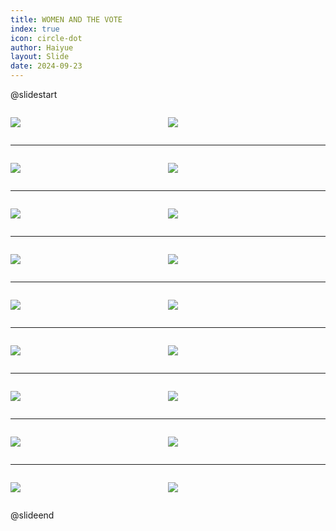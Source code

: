 ```yaml
---
title: WOMEN AND THE VOTE
index: true
icon: circle-dot
author: Haiyue
layout: Slide
date: 2024-09-23
---
```

 
@slidestart

<div style="display:flex">
<div style="flex:1">

![](https://raw.githubusercontent.com/yclord/reading/refs/heads/master/english/Level-V/WOMEN%20AND%20THE%20VOTE/001.webp)
</div>
<div style="flex:1">

![](https://raw.githubusercontent.com/yclord/reading/refs/heads/master/english/Level-V/WOMEN%20AND%20THE%20VOTE/002.webp)
</div>
</div>

---

<div style="display:flex">
<div style="flex:1">

![](https://raw.githubusercontent.com/yclord/reading/refs/heads/master/english/Level-V/WOMEN%20AND%20THE%20VOTE/003.webp)
</div>
<div style="flex:1">

![](https://raw.githubusercontent.com/yclord/reading/refs/heads/master/english/Level-V/WOMEN%20AND%20THE%20VOTE/004.webp)
</div>
</div>

---

<div style="display:flex">
<div style="flex:1">

![](https://raw.githubusercontent.com/yclord/reading/refs/heads/master/english/Level-V/WOMEN%20AND%20THE%20VOTE/005.webp)
</div>
<div style="flex:1">

![](https://raw.githubusercontent.com/yclord/reading/refs/heads/master/english/Level-V/WOMEN%20AND%20THE%20VOTE/006.webp)
</div>
</div>

---

<div style="display:flex">
<div style="flex:1">

![](https://raw.githubusercontent.com/yclord/reading/refs/heads/master/english/Level-V/WOMEN%20AND%20THE%20VOTE/007.webp)
</div>
<div style="flex:1">

![](https://raw.githubusercontent.com/yclord/reading/refs/heads/master/english/Level-V/WOMEN%20AND%20THE%20VOTE/008.webp)
</div>
</div>

---

<div style="display:flex">
<div style="flex:1">

![](https://raw.githubusercontent.com/yclord/reading/refs/heads/master/english/Level-V/WOMEN%20AND%20THE%20VOTE/009.webp)
</div>
<div style="flex:1">

![](https://raw.githubusercontent.com/yclord/reading/refs/heads/master/english/Level-V/WOMEN%20AND%20THE%20VOTE/010.webp)
</div>
</div>

---

<div style="display:flex">
<div style="flex:1">

![](https://raw.githubusercontent.com/yclord/reading/refs/heads/master/english/Level-V/WOMEN%20AND%20THE%20VOTE/011.webp)
</div>
<div style="flex:1">

![](https://raw.githubusercontent.com/yclord/reading/refs/heads/master/english/Level-V/WOMEN%20AND%20THE%20VOTE/012.webp)
</div>
</div>

---

<div style="display:flex">
<div style="flex:1">

![](https://raw.githubusercontent.com/yclord/reading/refs/heads/master/english/Level-V/WOMEN%20AND%20THE%20VOTE/013.webp)
</div>
<div style="flex:1">

![](https://raw.githubusercontent.com/yclord/reading/refs/heads/master/english/Level-V/WOMEN%20AND%20THE%20VOTE/014.webp)
</div>
</div>

---

<div style="display:flex">
<div style="flex:1">

![](https://raw.githubusercontent.com/yclord/reading/refs/heads/master/english/Level-V/WOMEN%20AND%20THE%20VOTE/015.webp)
</div>
<div style="flex:1">

![](https://raw.githubusercontent.com/yclord/reading/refs/heads/master/english/Level-V/WOMEN%20AND%20THE%20VOTE/016.webp)
</div>
</div>

---

<div style="display:flex">
<div style="flex:1">

![](https://raw.githubusercontent.com/yclord/reading/refs/heads/master/english/Level-V/WOMEN%20AND%20THE%20VOTE/017.webp)
</div>
<div style="flex:1">

![](https://raw.githubusercontent.com/yclord/reading/refs/heads/master/english/Level-V/WOMEN%20AND%20THE%20VOTE/018.webp)
</div>
</div>

@slideend